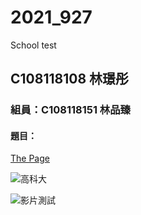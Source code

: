 # 2021_927
School test

## C108118108 林璟彤

### 組員：C108118151 林品臻

#### 題目：

[The Page](https://www.google.com)

![高科大](https://www.nkust.edu.tw/var/file/0/1000/img/513/539900619.png)

![影片測試](https://www.youtube.com/watch?v=sSm2dRarhPo&ab_channel=CodingTech)
